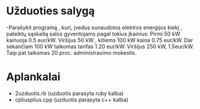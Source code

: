 # Užduoties salygą
-Parašykit programą , kuri, įvedus sunaudotos elektros energijos kiekį , pateiktų sąskaitą salos gyventojams pagal tokius įkainius:
  Pirmi 50 kW kainuoja 0.5 eur/kW.
  Viršijus 50 kW , kitiems 100 kW kaina 0.75 eur/kW.
  Dar sekančiam 100 kW taikomas tarifas 1.20 eur/kW.
  Viršijus 250 kW, 1.5eur/kW.
  Taip pat taikomas 20 proc. administravimo mokestis.

# Aplankalai
  - 2uzduotis.rb (uzduotis parasyta ruby kalba)
  - cpliusplius.cpp (uzduotis parasyta c++ kalba)
